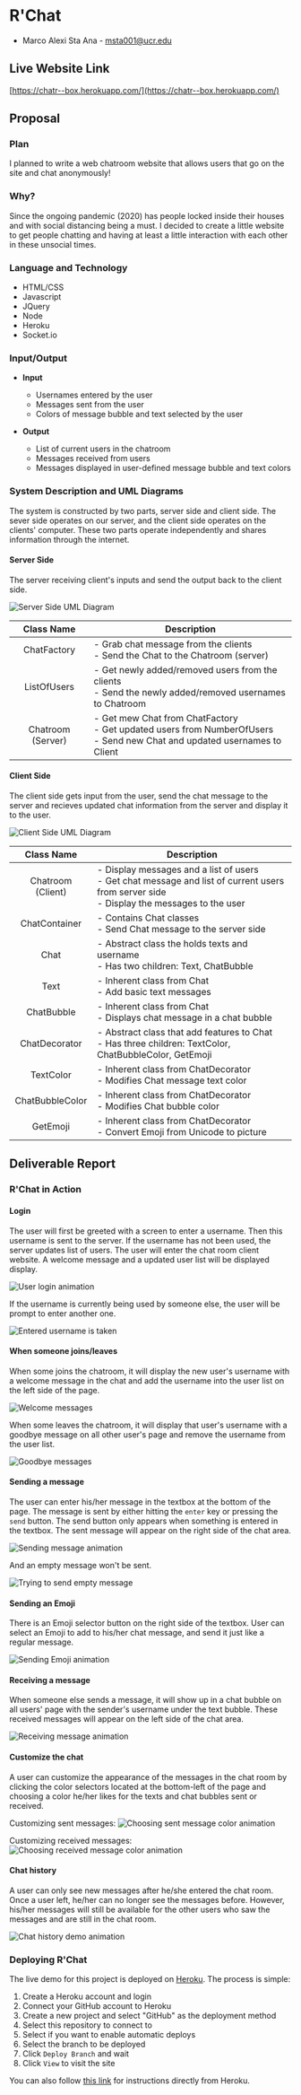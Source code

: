 # **R'Chat**

* Marco Alexi Sta Ana - msta001@ucr.edu

## Live Website Link
[https://chatr--box.herokuapp.com/](https://chatr--box.herokuapp.com/)

## Proposal

### Plan

I planned to write a web chatroom website that allows users that go on the site and chat anonymously!

### Why?

Since the ongoing pandemic (2020) has people locked inside their houses and with social distancing being a must. I decided to create a little website to get people chatting and having at least a little interaction with each other in these unsocial times.

### Language and Technology

* HTML/CSS
* Javascript
* JQuery
* Node
* Heroku
* Socket.io

### Input/Output

* **Input**
  * Usernames entered by the user
  * Messages sent from the user
  * Colors of message bubble and text selected by the user

* **Output**
  * List of current users in the chatroom
  * Messages received from users
  * Messages displayed in user-defined message bubble and text colors

### System Description and UML Diagrams

The system is constructed by two parts, server side and client side. The sever side operates on our server, and the client side operates on the clients' computer. These two parts operate independently and shares information through the internet.

#### Server Side

The server receiving client's inputs and send the output back to the client side.

![Server Side UML Diagram](/diagrams/Server_Diagram.png)

|   Class Name  | Description |
|     :---:     |     ---     |
|  ChatFactory  | - Grab chat message from the clients <br> - Send the Chat to the Chatroom (server) |
| ListOfUsers | - Get newly added/removed users from the clients <br>  - Send the newly added/removed usernames to Chatroom |
| Chatroom (Server) | - Get mew Chat from ChatFactory <br> - Get updated users from NumberOfUsers <br> - Send new Chat and updated usernames to Client |

#### Client Side

The client side gets input from the user, send the chat message to the server and recieves updated chat information from the server and display it to the user.

![Client Side UML Diagram](/diagrams/Client_Diagram.png)

| Class Name | Description  |
|:---:|---|
| Chatroom (Client) | - Display messages and a list of users <br> - Get chat message and list of current users from server side  <br> - Display the messages to the user |
| ChatContainer | - Contains Chat classes <br> - Send Chat message to the server side |
| Chat | - Abstract class the holds texts and username <br> - Has two children: Text, ChatBubble|
| Text | - Inherent class from Chat <br> - Add basic text messages |
| ChatBubble | - Inherent class from Chat <br> - Displays chat message in a chat bubble |
| ChatDecorator | - Abstract class that add features to Chat <br> - Has three children: TextColor, ChatBubbleColor, GetEmoji|
| TextColor | - Inherent class from ChatDecorator <br> - Modifies Chat message text color |
| ChatBubbleColor | - Inherent class from ChatDecorator <br> - Modifies Chat bubble color |
| GetEmoji | - Inherent class from ChatDecorator <br> - Convert Emoji from Unicode to picture |

## Deliverable Report

### R'Chat in Action

#### Login

The user will first be greeted with a screen to enter a username. Then this username is sent to the server. If the username has not been used, the server updates list of users. The user will enter the chat room client website. A welcome message and a updated user list will be displayed display.

![User login animation](diagrams/Login.gif)

If the username is currently being used by someone else, the user will be prompt to enter another one.

![Entered username is taken](diagrams/Login_username_taken.gif)

#### When someone joins/leaves

When some joins the chatroom, it will display the new user's username with a welcome message in the chat and add the username into the user list on the left side of the page.

![Welcome messages](diagrams/Welcome_message.gif)

When some leaves the chatroom, it will display that user's username with a goodbye message on all other user's page and remove the username from the user list.

![Goodbye messages](diagrams/Goodbye_message.png)

#### Sending a message

The user can enter his/her message in the textbox at the bottom of the page. The message is sent by either hitting the `enter` key or pressing the `send` button. The send button only appears when something is entered in the textbox. The sent message will appear on the right side of the chat area.

![Sending message animation](diagrams/Send_message.gif)

And an empty message won't be sent.

![Trying to send empty message](diagrams/Send_empty_message.gif)

#### Sending an Emoji

There is an Emoji selector button on the right side of the textbox. User can select an Emoji to add to his/her chat message, and send it just like a regular message.

![Sending Emoji animation](diagrams/Send_emoji.gif)

#### Receiving a message

When someone else sends a message, it will show up in a chat bubble on all users' page with the sender's username under the text bubble. These received messages will appear on the left side of the chat area.

![Receiving message animation](diagrams/Receive_message.gif)

#### Customize the chat

A user can customize the appearance of the messages in the chat room by clicking the color selectors located at the bottom-left of the page and choosing a color he/her likes for the texts and chat bubbles sent or received.

Customizing sent messages:
![Choosing sent message color animation](diagrams/Sent_chat_color.gif)

Customizing received messages:
![Choosing received message color animation](diagrams/Received_chat_color.gif)

#### Chat history

A user can only see new messages after he/she entered the chat room. Once a user left, he/her can no longer see the messages before. However, his/her messages will still be available  for the other users who saw the messages and are still in the chat room.

![Chat history demo animation](diagrams/Chat_History.gif)

### Deploying R'Chat

The live demo for this project is deployed on [Heroku](www.heroku.com). The process is simple:

1. Create a Heroku account and login
2. Connect your GitHub account to Heroku
3. Create a new project and select "GitHub" as the deployment method
4. Select this repository to connect to
5. Select if you want to enable automatic deploys
6. Select the branch to be deployed
7. Click `Deploy Branch` and wait
8. Click `View` to visit the site

You can also follow [this link](https://devcenter.heroku.com/articles/getting-started-with-nodejs?singlepage=true) for instructions directly from Heroku.
